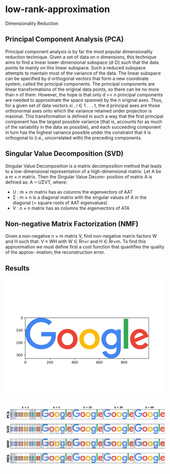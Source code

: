 # low-rank-approximation
Dimensionality Reduction


## Principal Component Analysis (PCA)
Principal component analysis is by far the most popular dimensionality reduction technique. Given a set of data on n dimensions, this technique aims to find a linear lower-dimensional subspace (d-D) such that the data points lie mainly on this linear subspace. Such a reduced subspace attempts to maintain most of the variance of the data. The linear subspace can be specified by d orthogonal vectors that form a new coordinate system, called the principal components. The principal components are linear transformations of the original data points, so there can be no more than n of them. However, the hope is that only d << n principal components are needed to approximate the space spanned by the n original axes. Thus, for a given set of data vectors xi , i ∈ 1 . . . t, the d principal axes are those orthonormal axes onto which the variance retained under projection is maximal. This transformation is defined in such a way that the first principal component has the largest possible variance (that is, accounts for as much of the variability in the data as possible), and each succeeding component in turn has the highest variance possible under the constraint that it is orthogonal to (i.e., uncorrelated with) the preceding components.


## Singular Value Decomposition (SVD)
Singular Value Decomposition is a matrix decomposition method that leads to a low-dimensional representation of a high-dimensional matrix. Let A be a m × n matrix. Then the Singular Value Decom- position of matrix A is defined as: A = UΣVT, where:
* U : m × m matrix has as columns the eigenvectors of AAT
* Σ : m × n is a diagonal matrix with the singular values of A in the diagonal (= square roots of AAT eigenvalues)
* V : n × n matrix has as columns the eigenvectors of ATA

## Non-negative Matrix Factorization (NMF)
Given a non-negative n × m matrix V, find non-negative matrix factors W and H such that: V ≈ WH with W ∈ Rn×r and H ∈ Rr×m. To find this approximation we must define first a cost function that quantifies the quality of the approx- imation; the reconstruction error.


## Results

![true_image.png](true_image.png)

![law_rank_approx_results.png](law_rank_approx_results.png)
